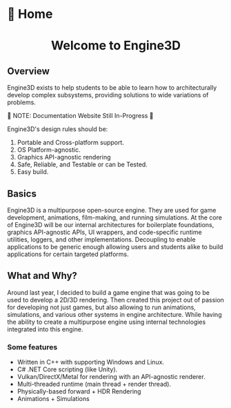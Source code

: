 # 🏡 Home
<div align="center">
<h1>Welcome to Engine3D</h1>
</div>

## Overview
Engine3D exists to help students to be able to learn how to architecturally develop complex subsystems, providing solutions to wide variations of problems.

🚧 NOTE: Documentation Website Still In-Progress 🚧
 

Engine3D's design rules should be:

1. Portable and Cross-platform support.
2. OS Platform-agnostic.
3. Graphics API-agnostic rendering
4. Safe, Reliable, and Testable or can be Tested.
5. Easy build.

## Basics
Engine3D is a multipurpose open-source engine. They are used for game development, animations, film-making, and running simulations. At the core of Engine3D will be our internal architectures for boilerplate foundations, graphics API-agnostic APIs, UI wrappers, and code-specific runtime utilities, loggers, and other implementations. Decoupling to enable applications to be generic enough allowing users and students alike to build applications for certain targeted platforms.

## What and Why?
Around last year, I decided to build a game engine that was going to be used to develop a 2D/3D rendering. Then created this project out of passion for developing not just games, but also allowing to run animations, simulations, and various other systems in engine architecture. While having the ability to create a  multipurpose engine using internal technologies integrated into this engine.

### Some features
* Written in C++ with supporting Windows and Linux.
* C# .NET Core scripting (like Unity).
* Vulkan/DirectX/Metal for rendering with an API-agnostic renderer.
* Multi-threaded runtime (main thread + render thread).
* Physically-based forward + HDR Rendering
* Animations + Simulations


